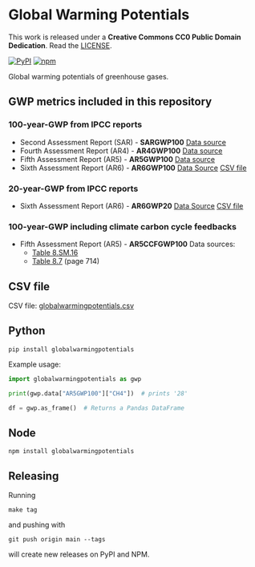 # Global Warming Potentials

This work is released under a **Creative Commons CC0 Public Domain Dedication**.
Read the [LICENSE](LICENSE).

[![PyPI](https://img.shields.io/pypi/v/globalwarmingpotentials.svg)](https://pypi.org/project/globalwarmingpotentials/)
[![npm](https://img.shields.io/npm/v/globalwarmingpotentials.svg)](https://www.npmjs.com/package/globalwarmingpotentials)

Global warming potentials of greenhouse gases.

## GWP metrics included in this repository

### 100-year-GWP from IPCC reports

- Second Assessment Report (SAR) - **SARGWP100**
  [Data source](https://www.ghgprotocol.org/sites/default/files/ghgp/Global-Warming-Potential-Values%20%28Feb%2016%202016%29_1.pdf)
- Fourth Assessment Report (AR4) - **AR4GWP100**
  [Data source](https://www.ghgprotocol.org/sites/default/files/ghgp/Global-Warming-Potential-Values%20%28Feb%2016%202016%29_1.pdf)
- Fifth Assessment Report (AR5) - **AR5GWP100**
  [Data source](https://www.ghgprotocol.org/sites/default/files/ghgp/Global-Warming-Potential-Values%20%28Feb%2016%202016%29_1.pdf)
- Sixth Assessment Report (AR6) - **AR6GWP100**
  [Data Source](https://www.ipcc.ch/report/ar6/wg1/downloads/report/IPCC_AR6_WGI_Chapter_07_Supplementary_Material.pdf)
  [CSV file](https://github.com/chrisroadmap/ar6/blob/main/data_output/7sm/metrics_supplement_cleaned.csv)

### 20-year-GWP from IPCC reports

- Sixth Assessment Report (AR6) - **AR6GWP20**
  [Data Source](https://www.ipcc.ch/report/ar6/wg1/downloads/report/IPCC_AR6_WGI_Chapter_07_Supplementary_Material.pdf)
  [CSV file](https://github.com/chrisroadmap/ar6/blob/main/data_output/7sm/metrics_supplement_cleaned.csv)

### 100-year-GWP including climate carbon cycle feedbacks

- Fifth Assessment Report (AR5) - **AR5CCFGWP100**
  Data sources:
  - [Table 8.SM.16](https://www.ipcc.ch/site/assets/uploads/2018/07/WGI_AR5.Chap_.8_SM.pdf)
  - [Table 8.7](https://www.ipcc.ch/site/assets/uploads/2018/02/WG1AR5_Chapter08_FINAL.pdf)
    (page 714)

## CSV file

CSV file: [globalwarmingpotentials.csv](./globalwarmingpotentials.csv)

## Python

```
pip install globalwarmingpotentials
```

Example usage:

```python
import globalwarmingpotentials as gwp

print(gwp.data["AR5GWP100"]["CH4"])  # prints '28'

df = gwp.as_frame()  # Returns a Pandas DataFrame
```

## Node

```
npm install globalwarmingpotentials
```

## Releasing

Running
```
make tag
```

and pushing with
```
git push origin main --tags
```

will create new releases on PyPI and NPM.

